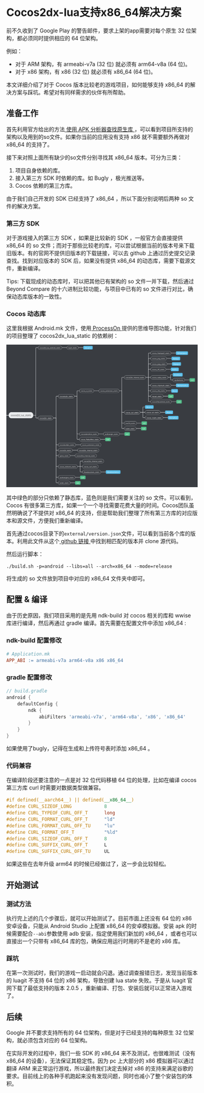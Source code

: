 # Cocos2dx-lua支持x86_64解决方案


前不久收到了 Google Play 的警告邮件，要求上架的app需要对每个原生 32 位架构，都必须同时提供相应的 64 位架构。

例如：
* 对于 ARM 架构，有 armeabi-v7a (32 位) 就必须有 arm64-v8a (64 位)。
* 对于 x86 架构，有 x86 (32 位) 就必须有 x86_64 (64 位)。

本文详细介绍了对于 Cocos 版本比较老的游戏项目，如何能够支持 x86_64 的解决方案与踩坑。希望对有同样需求的伙伴有所帮助。

## 准备工作
首先利用官方给出的方法[ 使用 APK 分析器查找原生库 ](https://developer.android.google.cn/distribute/best-practices/develop/64-bit?hl=zh-cn#apk-analyzer)，可以看到项目所支持的架构以及用到的so文件。如果你当前的应用没有支持 x86 就不需要额外再做对 x86_64 的支持了。

接下来对照上面所有缺少的so文件分别寻找其 x86_64 版本。可分为三类：

1. 项目自身依赖的库。
2. 接入第三方 SDK 时依赖的库。如 Bugly ，极光推送等。
3. Cocos 依赖的第三方库。

由于我们自己开发的 SDK 已经支持了 x86_64 ，所以下面分别说明后两种 so 文件的解决方案。 

### 第三方 SDK
对于游戏接入的第三方 SDK ，如果是比较新的 SDK ，一般官方会直接提供 x86_64 的 so 文件；而对于那些比较老的库，可以尝试根据当前的版本号来下载旧版本。有的官网不提供旧版本的下载链接，可以去 github 上通过历史提交记录查找。找到对应版本的 SDK 后，如果没有提供 x86_64 的动态库，需要下载源文件，重新编译。

Tips: 下载现成的动态库时，可以把其他已有架构的 so 文件一并下载，然后通过 Beyond Compare 的十六进制比较功能，与项目中已有的 so 文件进行对比，确保动态库版本的一致性。

### Cocos 动态库
这里我根据 Android.mk 文件，使用[ ProcessOn ](https://www.processon.com)提供的思维导图功能，针对我们的项目整理了 cocos2dx_lua_static 的依赖树：

![Cocos 第三方库依赖关系](/images/20200111/cocos2d_lua_static.png)

其中绿色的部分只依赖了静态库，蓝色则是我们需要关注的 so 文件。可以看到，Cocos 有很多第三方库，如果一个一个寻找需要花费大量的时间。Cocos团队虽然明确说了不提供对 x86_64 的支持，但是帮助我们整理了所有第三方库的对应版本和源文件，方便我们重新编译。

首先通过cocos目录下的`external/version.json`文件，可以看到当前各个库的版本。利用此文件从这个[ github 链接 ](https://github.com/cocos2d/cocos2d-x-3rd-party-libs-src)中找到相匹配的版本并 clone 源代码。

然后运行脚本：
```shell
./build.sh -p=android --libs=all --arch=x86_64 --mode=release
```

将生成的 so 文件放到项目中对应的 x86_64 文件夹中即可。

## 配置 & 编译
由于历史原因，我们项目采用的是先用 ndk-build 对 cocos 相关的库和 wwise 库进行编译，然后再通过 gradle 编译。首先需要在配置文件中添加 x86_64 :

### ndk-build 配置修改
```mk
# Application.mk
APP_ABI := armeabi-v7a arm64-v8a x86 x86_64
```

### gradle 配置修改
```gradle
// build.gradle
android {
    defaultConfig {
        ndk {
            abiFilters 'armeabi-v7a', 'arm64-v8a', 'x86', 'x86_64'
        }
    }
}
```

如果使用了bugly，记得在生成和上传符号表时添加 x86_64 。

### 代码兼容
在编译阶段还要注意的一点是对 32 位代码移植 64 位的处理，比如在编译 cocos 第三方库 curl 时需要对数据类型做兼容。
```c++
#if defined(__aarch64__) || defined(__x86_64__)
#define CURL_SIZEOF_LONG            8
#define CURL_TYPEOF_CURL_OFF_T      long
#define CURL_FORMAT_CURL_OFF_T      "ld"
#define CURL_FORMAT_CURL_OFF_TU     "lu"
#define CURL_FORMAT_OFF_T           "%ld"
#define CURL_SIZEOF_CURL_OFF_T      8
#define CURL_SUFFIX_CURL_OFF_T      L
#define CURL_SUFFIX_CURL_OFF_TU     UL
```
如果这些在去年升级 arm64 的时候已经做过了，这一步会比较轻松。

## 开始测试
### 测试方法
执行完上述的几个步骤后，就可以开始测试了。目前市面上还没有 64 位的 x86 安卓设备，只能从 Android Studio 上配置 x86_64 的安卓模拟器。安装 apk 的时候需要配合`--abi`参数使用 adb 安装，指定使用我们新加的 x86_64 ，或者也可以直接出一个只带有 x86_64 库的包，确保应用运行时用的不是老的 x86 库。
### 踩坑
在第一次测试时，我们的游戏一启动就会闪退。通过调查报错日志，发现当前版本的 luagit 不支持 64 位的 x86 架构，导致创建 lua state 失败。于是从 luagit 官网下载了最低支持的版本 2.0.5 ，重新编译、打包、安装后就可以正常进入游戏了。

## 后续
Google 并不要求支持所有的 64 位架构，但是对于已经支持的每种原生 32 位架构，就必须包含对应的 64 位架构。

在实际开发的过程中，我们一些 SDK 的 x86_64 来不及测试，也很难测试（没有 x86_64 的设备），无法保证其稳定性。因为 pc 上大部分的 x86 模拟器可以通过翻译 ARM 来正常运行游戏，所以最终我们决定去掉对 x86 的支持来满足谷歌的要求。目前线上的各种手机跑起来没有发现问题，同时也减小了整个安装包的体积。


